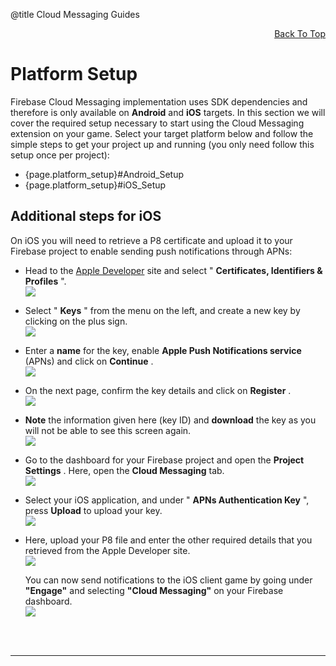 @title Cloud Messaging Guides

<a id="top"></a>
<!-- Page HTML do not touch -->
<a /><p align="right">[Back To Top](#top)</p>

# Platform Setup

  Firebase Cloud Messaging implementation uses SDK dependencies and therefore is only available on **Android** and **iOS** targets. In this section we will cover the required setup necessary to start using the Cloud Messaging extension on your game.
  Select your target platform below and follow the simple steps to get your project up and running (you only need follow this setup once per project):

* {page.platform_setup}#Android_Setup
* {page.platform_setup}#iOS_Setup

## Additional steps for iOS

  On iOS you will need to retrieve a P8 certificate and upload it to your Firebase project to enable sending push notifications through APNs:

* Head to the [Apple Developer](https://developer.apple.com/account) site and select &quot; **Certificates, Identifiers &amp; Profiles** &quot;.<br>
      ![](assets/iOS_setup_1.png)

* Select &quot; **Keys** &quot; from the menu on the left, and create a new key by clicking on the plus sign.<br>
      ![](assets/iOS_setup_2.png)

* Enter a **name** for the key, enable **Apple Push Notifications service** (APNs) and click on **Continue** .<br>
      ![](assets/iOS_setup_3.png)

* On the next page, confirm the key details and click on **Register** .<br>
      ![](assets/iOS_setup_4.png)

* **Note** the information given here (key ID) and **download** the key as you will not be able to see this screen again.<br>
      ![](assets/iOS_setup_5.png)

* Go to the dashboard for your Firebase project and open the **Project Settings** . Here, open the **Cloud Messaging** tab.<br>
      ![](assets/iOS_setup_5B.png)

* Select your iOS application, and under &quot; **APNs Authentication Key** &quot;, press **Upload** to upload your key.<br>
      ![](assets/iOS_setup_6.png)

* Here, upload your P8 file and enter the other required details that you retrieved from the Apple Developer site.<br>
      ![](assets/iOS_setup_7.png)

  You can now send notifications to the iOS client game by going under **&quot;Engage&quot;** and selecting **&quot;Cloud Messaging&quot;** on your Firebase dashboard.<br>
  ![](assets/iOS_setup_8.png)


<br><br>

---
